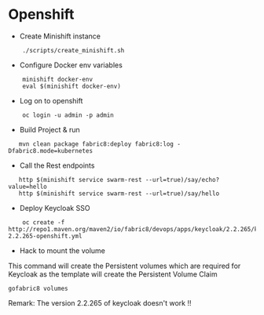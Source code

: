 # Openshift
    
* Create Minishift instance
```
    ./scripts/create_minishift.sh
```    
* Configure Docker env variables
```    
    minishift docker-env
    eval $(minishift docker-env)
```    
* Log on to openshift
```    
    oc login -u admin -p admin
```        
* Build Project & run
```
   mvn clean package fabric8:deploy fabric8:log -Dfabric8.mode=kubernetes
```   
* Call the Rest endpoints
```   
   http $(minishift service swarm-rest --url=true)/say/echo?value=hello
   http $(minishift service swarm-rest --url=true)/say/hello
``` 
       
* Deploy Keycloak SSO
```        
    oc create -f http://repo1.maven.org/maven2/io/fabric8/devops/apps/keycloak/2.2.265/keycloak-2.2.265-openshift.yml
```  
* Hack to mount the volume

This command will create the Persistent volumes which are required for Keycloak as the template will create the Persistent Volume Claim

```
gofabric8 volumes
```

Remark: The version 2.2.265 of keycloak doesn't work !!


